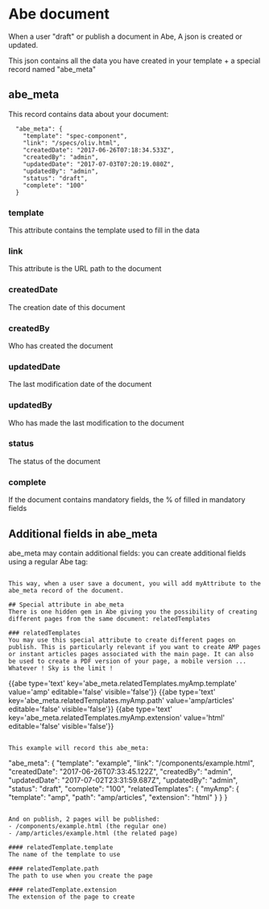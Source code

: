# Abe document

When a user "draft" or publish a document in Abe, A json is created or updated.

This json contains all the data you have created in your template + a special record named "abe_meta"

## abe_meta
This record contains data about your document:

```
  "abe_meta": {
    "template": "spec-component",
    "link": "/specs/oliv.html",
    "createdDate": "2017-06-26T07:18:34.533Z",
    "createdBy": "admin",
    "updatedDate": "2017-07-03T07:20:19.080Z",
    "updatedBy": "admin",
    "status": "draft",
    "complete": "100"
  }
```

### template
This attribute contains the template used to fill in the data

### link
This attribute is the URL path to the document

### createdDate
The creation date of this document

### createdBy
Who has created the document

### updatedDate
The last modification date of the document

### updatedBy
Who has made the last modification to the document

### status
The status of the document

### complete
If the document contains mandatory fields, the % of filled in mandatory fields

## Additional fields in abe_meta
abe_meta may contain additional fields: you can create additional fields using a regular Abe tag:

```{{abe type="text" key="abe_meta.myAttribute" desc="description"}}

This way, when a user save a document, you will add myAttribute to the abe_meta record of the document.

## Special attribute in abe_meta
There is one hidden gem in Abe giving you the possibility of creating different pages from the same document: relatedTemplates

### relatedTemplates
You may use this special attribute to create different pages on publish. This is particularly relevant if you want to create AMP pages or instant articles pages associated with the main page. It can also be used to create a PDF version of your page, a mobile version ... Whatever ! Sky is the limit !

```
  {{abe type='text' key='abe_meta.relatedTemplates.myAmp.template' value='amp' editable='false' visible='false'}}
  {{abe type='text' key='abe_meta.relatedTemplates.myAmp.path' value='amp/articles' editable='false' visible='false'}}
  {{abe type='text' key='abe_meta.relatedTemplates.myAmp.extension' value='html' editable='false' visible='false'}}
```

This example will record this abe_meta:
```
"abe_meta": {
  "template": "example",
  "link": "/components/example.html",
  "createdDate": "2017-06-26T07:33:45.122Z",
  "createdBy": "admin",
  "updatedDate": "2017-07-02T23:31:59.687Z",
  "updatedBy": "admin",
  "status": "draft",
  "complete": "100",
  "relatedTemplates": {
    "myAmp": {
      "template": "amp",
      "path": "amp/articles",
      "extension": "html"
    }
  }
}
```

And on publish, 2 pages will be published:
- /components/example.html (the regular one)
- /amp/articles/example.html (the related page)

#### relatedTemplate.template
The name of the template to use

#### relatedTemplate.path
The path to use when you create the page

#### relatedTemplate.extension
The extension of the page to create
